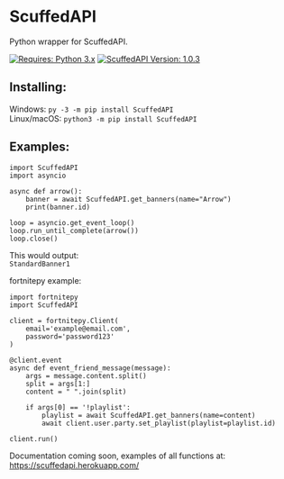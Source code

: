 # ScuffedAPI
Python wrapper for ScuffedAPI.

[![Requires: Python 3.x](https://img.shields.io/pypi/pyversions/ScuffedAPI.svg)](https://pypi.org/project/ScuffedAPI/)
[![ScuffedAPI Version: 1.0.3](https://img.shields.io/pypi/v/ScuffedAPI.svg)](https://pypi.org/project/ScuffedAPI/)

## Installing:
Windows: ``py -3 -m pip install ScuffedAPI``<br>
Linux/macOS: ``python3 -m pip install ScuffedAPI``

## Examples:
```
import ScuffedAPI
import asyncio

async def arrow():
    banner = await ScuffedAPI.get_banners(name="Arrow")
    print(banner.id)

loop = asyncio.get_event_loop()
loop.run_until_complete(arrow())
loop.close()
```

This would output:<br>
```StandardBanner1```

fortnitepy example:
```
import fortnitepy
import ScuffedAPI

client = fortnitepy.Client(
    email='example@email.com',
    password='password123'
)

@client.event
async def event_friend_message(message):
    args = message.content.split()
    split = args[1:]
    content = " ".join(split)

    if args[0] == '!playlist':
        playlist = await ScuffedAPI.get_banners(name=content)
        await client.user.party.set_playlist(playlist=playlist.id)
        
client.run()
```

Documentation coming soon, examples of all functions at: https://scuffedapi.herokuapp.com/
